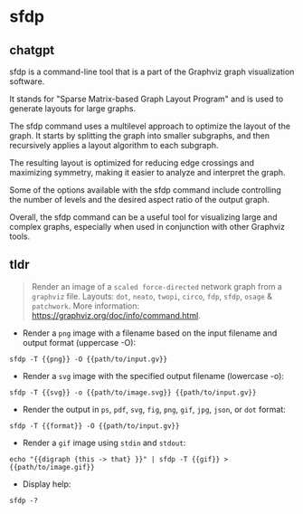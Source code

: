 # sfdp 
## chatgpt 
sfdp is a command-line tool that is a part of the Graphviz graph visualization software. 

It stands for "Sparse Matrix-based Graph Layout Program" and is used to generate layouts for large graphs. 

The sfdp command uses a multilevel approach to optimize the layout of the graph. It starts by splitting the graph into smaller subgraphs, and then recursively applies a layout algorithm to each subgraph. 

The resulting layout is optimized for reducing edge crossings and maximizing symmetry, making it easier to analyze and interpret the graph. 

Some of the options available with the sfdp command include controlling the number of levels and the desired aspect ratio of the output graph. 

Overall, the sfdp command can be a useful tool for visualizing large and complex graphs, especially when used in conjunction with other Graphviz tools. 

## tldr 
 
> Render an image of a `scaled force-directed` network graph from a `graphviz` file.
> Layouts: `dot`, `neato`, `twopi`, `circo`, `fdp`, `sfdp`, `osage` & `patchwork`.
> More information: <https://graphviz.org/doc/info/command.html>.

- Render a `png` image with a filename based on the input filename and output format (uppercase -O):

`sfdp -T {{png}} -O {{path/to/input.gv}}`

- Render a `svg` image with the specified output filename (lowercase -o):

`sfdp -T {{svg}} -o {{path/to/image.svg}} {{path/to/input.gv}}`

- Render the output in `ps`, `pdf`, `svg`, `fig`, `png`, `gif`, `jpg`, `json`, or `dot` format:

`sfdp -T {{format}} -O {{path/to/input.gv}}`

- Render a `gif` image using `stdin` and `stdout`:

`echo "{{digraph {this -> that} }}" | sfdp -T {{gif}} > {{path/to/image.gif}}`

- Display help:

`sfdp -?`
